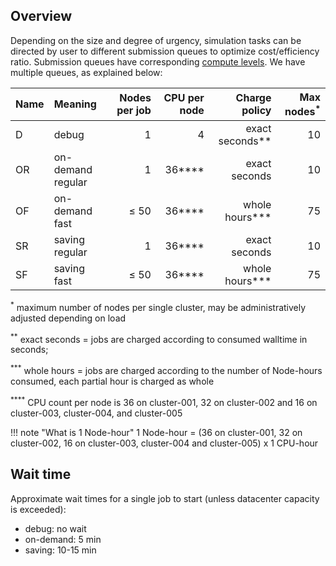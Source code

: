 <!-- by MM -->

## Overview

Depending on the size and degree of urgency, simulation tasks can be directed by user to different submission queues to optimize cost/efficiency ratio. Submission queues have corresponding [compute levels](overview.md). We have multiple queues, as explained below:

| Name | Meaning | Nodes per job | CPU per node | Charge policy | Max nodes<sup>*</sup> |
|:-----|:--------|--------------:|-------------:|--------------:|----------:|
| D    | debug   | 1             | 4            | exact seconds** | 10
| OR   | on-demand regular   | 1             | 36****            | exact seconds | 10
| OF   | on-demand fast      | &le; 50             | 36****             | whole hours*** | 75
| SR   | saving regular   | 1             | 36****            | exact seconds | 10
| SF   | saving fast      | &le; 50             | 36****             | whole hours*** | 75

<sup>*</sup> maximum number of nodes per single cluster, may be administratively adjusted depending on load

<sup>**</sup> exact seconds = jobs are charged according to consumed walltime in seconds;

<sup>***</sup> whole hours = jobs are charged according to the number of Node-hours consumed, each partial hour is charged as whole

<sup>****</sup> CPU count per node is 36 on cluster-001, 32 on cluster-002 and 16 on cluster-003, cluster-004, and cluster-005


!!! note "What is 1 Node-hour"
    1 Node-hour = (36 on cluster-001, 32 on cluster-002, 16 on cluster-003, cluster-004 and cluster-005)  x  1 CPU-hour


## Wait time

Approximate wait times for a single job to start (unless datacenter capacity is exceeded):

- debug: no wait
- on-demand: 5 min
- saving: 10-15 min
